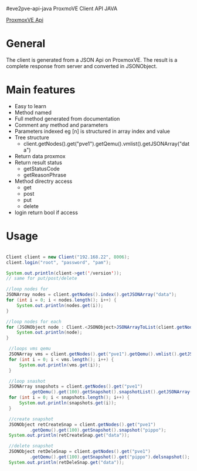 #eve2pve-api-java
ProxmoVE Client API JAVA

[ProxmoxVE Api](https://pve.proxmox.com/pve-docs/api-viewer/)

# General

The client is generated from a JSON Api on ProxmoxVE.
The result is a complete response from server and converted in JSONObject.

# Main features
* Easy to learn
* Method named
* Full method generated from documentation
* Comment any method and parameters
* Parameters indexed eg [n] is structured in array index and value
* Tree structure
    * client.getNodes().get("pve1").getQemu().vmlist().getJSONArray("data")
* Return data proxmox
* Return result status
    * getStatusCode
    * getReasonPhrase
* Method directry access
    * get
    * post
    * put
    * delete
* login return bool if access

# Usage

```java

Client client = new Client("192.168.22", 8006);
client.login("root", "password", "pam");

System.out.println(client->get('/version'));
// same for put/post/delete

//loop nodes for
JSONArray nodes = client.getNodes().index().getJSONArray("data");
for (int i = 0; i < nodes.length(); i++) {
    System.out.println(nodes.get(i));
}

//loop nodes for each
for (JSONObject node : Client.<JSONObject>JSONArrayToList(client.getNodes().index().getJSONArray("data"))) {
    System.out.println(node);
}

 //loops vms qemu
 JSONArray vms = client.getNodes().get("pve1").getQemu().vmlist().getJSONArray("data");
 for (int i = 0; i < vms.length(); i++) {
     System.out.println(vms.get(i));
 }

 //loop snashot
 JSONArray snapshots = client.getNodes().get("pve1")
         .getQemu().get(100).getSnapshot().snapshotList().getJSONArray("data");
 for (int i = 0; i < snapshots.length(); i++) {
     System.out.println(snapshots.get(i));
 }

 //create snapshot
 JSONObject retCreateSnap = client.getNodes().get("pve1")
         .getQemu().get(100).getSnapshot().snapshot("pippo");
 System.out.println(retCreateSnap.get("data"));

 //delete snapshot
 JSONObject retDeleSnap = client.getNodes().get("pve1")
         .getQemu().get(100).getSnapshot().get("pippo").delsnapshot();
 System.out.println(retDeleSnap.get("data"));
```